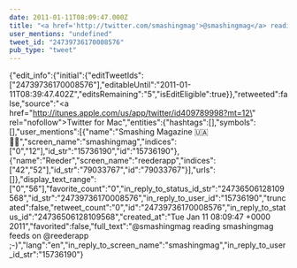 ```yaml
---
date: 2011-01-11T08:09:47.000Z
title: "<a href='http://twitter.com/smashingmag'>@smashingmag</a> reading smashingmag feeds on <a href='http://twitter.com/reederapp'>@reederapp</a> ;-)″"
user_mentions: "undefined"
tweet_id: "24739736170008576"
pub_type: "tweet"
---
```

{"edit_info":{"initial":{"editTweetIds":["24739736170008576"],"editableUntil":"2011-01-11T08:39:47.402Z","editsRemaining":"5","isEditEligible":true}},"retweeted":false,"source":"<a href=\"http://itunes.apple.com/us/app/twitter/id409789998?mt=12\" rel=\"nofollow\">Twitter for Mac</a>","entities":{"hashtags":[],"symbols":[],"user_mentions":[{"name":"Smashing Magazine 🇺🇦 🏳️‍🌈","screen_name":"smashingmag","indices":["0","12"],"id_str":"15736190","id":"15736190"},{"name":"Reeder","screen_name":"reederapp","indices":["42","52"],"id_str":"79033767","id":"79033767"}],"urls":[]},"display_text_range":["0","56"],"favorite_count":"0","in_reply_to_status_id_str":"24736506128109568","id_str":"24739736170008576","in_reply_to_user_id":"15736190","truncated":false,"retweet_count":"0","id":"24739736170008576","in_reply_to_status_id":"24736506128109568","created_at":"Tue Jan 11 08:09:47 +0000 2011","favorited":false,"full_text":"@smashingmag reading smashingmag feeds on @reederapp ;-)","lang":"en","in_reply_to_screen_name":"smashingmag","in_reply_to_user_id_str":"15736190"}
